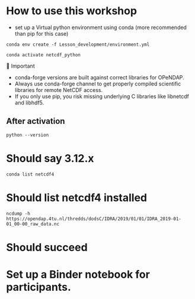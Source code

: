 # How to use this workshop

- set up a Virtual python environment using conda (more recommended than pip for this case)

`conda env create -f Lesson_development/environment.yml `

`conda activate netcdf_python`

🚨 Important
-  conda-forge versions are built against correct libraries for OPeNDAP.
- Always use conda-forge channel to get properly compiled scientific libraries for remote NetCDF access.
- If you only use pip, you risk missing underlying C libraries like libnetcdf and libhdf5.

## After activation

`python --version`
# Should say 3.12.x

`conda list netcdf4`
# Should list netcdf4 installed

`ncdump -h https://opendap.4tu.nl/thredds/dodsC/IDRA/2019/01/01/IDRA_2019-01-01_00-00_raw_data.nc`
# Should succeed

# Set up a Binder notebook for participants. 